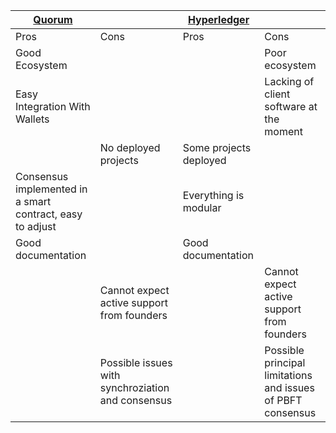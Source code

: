 
| [Quorum](https://github.com/jpmorganchase/quorum/wiki/)|| [Hyperledger](https://hyperledger-fabric.readthedocs.io/en/latest/)| |
|-------|-|-----------|-|
|Pros|Cons|Pros|Cons|
|Good Ecosystem|||Poor ecosystem|
|Easy Integration With Wallets|||Lacking of client software at the moment|
||No deployed projects|Some projects deployed||
|Consensus implemented in a smart contract, easy to adjust||Everything is modular||
|Good documentation||Good documentation||
||Cannot expect active support from founders||Cannot expect active support from founders|
||Possible issues with synchroziation and consensus||Possible principal limitations and issues of PBFT consensus|

